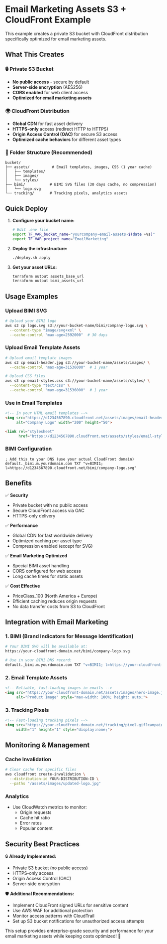 # Email Marketing Assets S3 + CloudFront Example

This example creates a private S3 bucket with CloudFront distribution specifically optimized for email marketing assets.

## What This Creates

### 🔒 **Private S3 Bucket**
- **No public access** - secure by default
- **Server-side encryption** (AES256)
- **CORS enabled** for web client access
- **Optimized for email marketing assets**

### 🌍 **CloudFront Distribution**
- **Global CDN** for fast asset delivery
- **HTTPS-only** access (redirect HTTP to HTTPS)
- **Origin Access Control (OAC)** for secure S3 access
- **Optimized cache behaviors** for different asset types

### 📁 **Folder Structure (Recommended)**
```
bucket/
├── assets/          # Email templates, images, CSS (1 year cache)
│   ├── templates/
│   ├── images/
│   └── styles/
├── bimi/           # BIMI SVG files (30 days cache, no compression)
│   └── logo.svg
└── tracking/       # Tracking pixels, analytics assets
```

## Quick Deploy

1. **Configure your bucket name:**
   ```bash
   # Edit .env file
   export TF_VAR_bucket_name="yourcompany-email-assets-$(date +%s)"
   export TF_VAR_project_name="EmailMarketing"
   ```

2. **Deploy the infrastructure:**
   ```bash
   ./deploy.sh apply
   ```

3. **Get your asset URLs:**
   ```bash
   terraform output assets_base_url
   terraform output bimi_assets_url
   ```

## Usage Examples

### Upload BIMI SVG
```bash
# Upload your BIMI logo
aws s3 cp logo.svg s3://your-bucket-name/bimi/company-logo.svg \
  --content-type "image/svg+xml" \
  --cache-control "max-age=2592000"  # 30 days
```

### Upload Email Template Assets
```bash
# Upload email template images
aws s3 cp email-header.jpg s3://your-bucket-name/assets/images/ \
  --cache-control "max-age=31536000"  # 1 year

# Upload CSS files
aws s3 cp email-styles.css s3://your-bucket-name/assets/styles/ \
  --content-type "text/css" \
  --cache-control "max-age=31536000"  # 1 year
```

### Use in Email Templates
```html
<!-- In your HTML email templates -->
<img src="https://d1234567890.cloudfront.net/assets/images/email-header.jpg" 
     alt="Company Logo" width="200" height="50">

<link rel="stylesheet" 
      href="https://d1234567890.cloudfront.net/assets/styles/email-styles.css">
```

### BIMI Configuration
```dns
; Add this to your DNS (use your actual CloudFront domain)
default._bimi.m.yourdomain.com TXT "v=BIMI1; l=https://d1234567890.cloudfront.net/bimi/company-logo.svg"
```

## Benefits

✅ **Security**
- Private bucket with no public access
- Secure CloudFront access via OAC
- HTTPS-only delivery

✅ **Performance**
- Global CDN for fast worldwide delivery
- Optimized caching per asset type
- Compression enabled (except for SVG)

✅ **Email Marketing Optimized**
- Special BIMI asset handling
- CORS configured for web access
- Long cache times for static assets

✅ **Cost Effective**
- PriceClass_100 (North America + Europe)
- Efficient caching reduces origin requests
- No data transfer costs from S3 to CloudFront

## Integration with Email Marketing

### 1. BIMI (Brand Indicators for Message Identification)
```bash
# Your BIMI SVG will be available at:
https://your-cloudfront-domain.net/bimi/company-logo.svg

# Use in your BIMI DNS record:
default._bimi.m.yourdomain.com TXT "v=BIMI1; l=https://your-cloudfront-domain.net/bimi/company-logo.svg"
```

### 2. Email Template Assets
```html
<!-- Reliable, fast-loading images in emails -->
<img src="https://your-cloudfront-domain.net/assets/images/hero-image.jpg" 
     alt="Product Image" style="max-width: 100%; height: auto;">
```

### 3. Tracking Pixels
```html
<!-- Fast-loading tracking pixels -->
<img src="https://your-cloudfront-domain.net/tracking/pixel.gif?campaign=newsletter" 
     width="1" height="1" style="display:none;">
```

## Monitoring & Management

### Cache Invalidation
```bash
# Clear cache for specific files
aws cloudfront create-invalidation \
  --distribution-id YOUR-DISTRIBUTION-ID \
  --paths "/assets/images/updated-logo.jpg"
```

### Analytics
- Use CloudWatch metrics to monitor:
  - Origin requests
  - Cache hit ratio
  - Error rates
  - Popular content

## Security Best Practices

🔒 **Already Implemented:**
- Private S3 bucket (no public access)
- HTTPS-only access
- Origin Access Control (OAC)
- Server-side encryption

🛡️ **Additional Recommendations:**
- Implement CloudFront signed URLs for sensitive content
- Use AWS WAF for additional protection
- Monitor access patterns with CloudTrail
- Set up S3 bucket notifications for unauthorized access attempts

This setup provides enterprise-grade security and performance for your email marketing assets while keeping costs optimized! 🚀